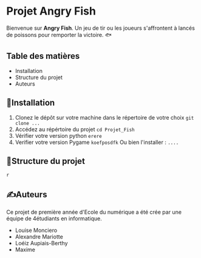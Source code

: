 # Projet Angry Fish
Bienvenue sur **Angry Fish**. Un jeu de tir ou les joueurs s'affrontent à lancés de poissons pour remporter la victoire. 🐟

## Table des matières
- Installation
- Structure du projet
- Auteurs

## 🚀Installation
1. Clonez le dépôt sur votre machine dans le répertoire de votre choix
   ```git clone ...```
2. Accédez au répértoire du projet
   ```cd Projet_Fish```
3. Vérifier votre version python
   ```erere```
4. Verifier votre version Pygame
   ```koefposdfk```
   Ou bien l'installer :
   ```....```
## 📁Structure du projet
```r```

## ✍️Auteurs
Ce projet de première année d'Ecole du numérique a été crée par une équipe de 4étudiants en informatique.
- Louise Monciero
- Alexandre Mariotte
- Loéiz Aupiais-Berthy
- Maxime
  

